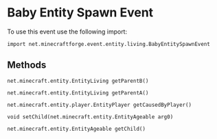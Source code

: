 # Baby Entity Spawn Event

To use this event use the following import:

```groovy:no-line-numbers
import net.minecraftforge.event.entity.living.BabyEntitySpawnEvent
```

## Methods

```groovy:no-line-numbers
net.minecraft.entity.EntityLiving getParentB()
```

```groovy:no-line-numbers
net.minecraft.entity.EntityLiving getParentA()
```

```groovy:no-line-numbers
net.minecraft.entity.player.EntityPlayer getCausedByPlayer()
```

```groovy:no-line-numbers
void setChild(net.minecraft.entity.EntityAgeable arg0)
```

```groovy:no-line-numbers
net.minecraft.entity.EntityAgeable getChild()
```
